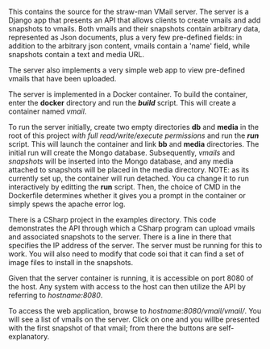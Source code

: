 This contains the source for the straw-man VMail server.  The server is a Django app that presents an API that allows clients to create vmails and add snapshots to vmails.   Both vmails and their snapshots contain arbitrary data, represented as Json documents, plus a very few pre-defined fields: in addition to the arbitrary json content, vmails contain a 'name' field, while snapshots contain a text and media URL.

The server also implements a very simple web app to view pre-defined vmails that have been uploaded.

The server is implemented in a Docker container.  To build the container, enter the **docker** directory and run the ***build*** script.   This will create a container named *vmail*.  

To run the server initially, create two empty directories **db** and **media** in the root of this project *with full read/write/execute permissions* and run the ***run*** script.   This will launch the container and link **bb** and **media** directories.  The initial run will create the Mongo database.   Subsequently, *vmails* and *snapshots* will be inserted into the Mongo database, and any media attached to snapshots will be placed in the media directory.   NOTE: as its currently set up, the container will run detached.   You ca change it to run interactively by editting the **run** script.   Then, the choice of CMD in the Dockerfile determines whether it gives you a prompt in the container or simply spews the apache error log.

There is a CSharp project in the examples directory.   This code demonstrates the API through which a CSharp program can upload vmails and associated snapshots to the server.   There is a line in there that specifies the IP address of the server.  The server must be running for this to work.  You will also need to modify that code soi that it can find a set of image files to install in the snapshots.

Given that the server container is running, it is accessible on port 8080 of the host.   Any system with access to the host can then utilize the API by referring to *hostname:8080*.

To access the web application, browse to *hostname:8080/vmail/vmail/*.   You will see a list of vmails on the server.   Click on one and you willbe presented with the first snapshot of that vmail; from there the buttons are self-explanatory.


